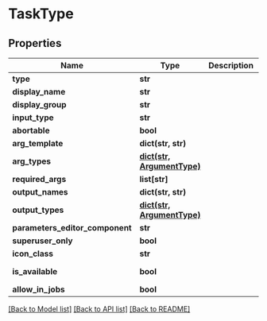 # TaskType

## Properties

Name | Type | Description | Notes
------------ | ------------- | ------------- | -------------
**type** | **str** |  | 
**display_name** | **str** |  | 
**display_group** | **str** |  | 
**input_type** | **str** |  | 
**abortable** | **bool** |  | 
**arg_template** | **dict(str, str)** |  | 
**arg_types** | [**dict(str, ArgumentType)**](ArgumentType.md) |  | [optional] [readonly] 
**required_args** | **list[str]** |  | 
**output_names** | **dict(str, str)** |  | 
**output_types** | [**dict(str, ArgumentType)**](ArgumentType.md) |  | [optional] [readonly] 
**parameters_editor_component** | **str** |  | 
**superuser_only** | **bool** |  | 
**icon_class** | **str** |  | 
**is_available** | **bool** |  | [optional] [readonly] 
**allow_in_jobs** | **bool** |  | 

[[Back to Model list]](../#documentation-for-models) [[Back to API list]](../#documentation-for-api-endpoints) [[Back to README]](../)


